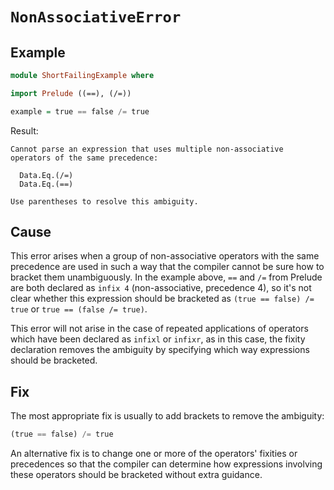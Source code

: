 # `NonAssociativeError`

## Example

```purescript
module ShortFailingExample where

import Prelude ((==), (/=))

example = true == false /= true
```

Result:

```
Cannot parse an expression that uses multiple non-associative operators of the same precedence:

  Data.Eq.(/=)
  Data.Eq.(==)

Use parentheses to resolve this ambiguity.
```

## Cause

This error arises when a group of non-associative operators with the same precedence are used in such a way that the compiler cannot be sure how to bracket them unambiguously. In the example above, `==` and `/=` from Prelude are both declared as `infix 4` (non-associative, precedence 4), so it's not clear whether this expression should be bracketed as `(true == false) /= true` or `true == (false /= true)`.

This error will not arise in the case of repeated applications of operators which have been declared as `infixl` or `infixr`, as in this case, the fixity declaration removes the ambiguity by specifying which way expressions should be bracketed.

## Fix

The most appropriate fix is usually to add brackets to remove the ambiguity:

```purescript
(true == false) /= true
```

An alternative fix is to change one or more of the operators' fixities or precedences so that the compiler can determine how expressions involving these operators should be bracketed without extra guidance.
